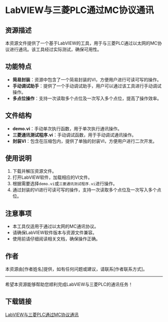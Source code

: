 # LabVIEW与三菱PLC通过MC协议通讯

## 资源描述

本资源文件提供了一个基于LabVIEW的工具，用于与三菱PLC通过以太网的MC协议进行通讯。该工具经过实际测试，确保可用性。

## 功能特点

- **简易封装**：资源中包含了一个简易封装的VI，方便用户进行可读可写的操作。
- **手动调试助手**：提供了一个手动调试助手，用户可以通过该工具进行手动调试操作。
- **多点位操作**：支持一次读取多个点位及一次写入多个点位，提高了操作效率。

## 文件结构

- **demo.vi**：手动单次执行函数，用于单次执行通讯操作。
- **三菱通讯测试程序.vi**：手动调试函数，用于手动调试通讯操作。
- **封装VI**：包含在压缩包内，提供了单独的封装VI，方便用户进行二次开发。

## 使用说明

1. 下载并解压资源文件。
2. 打开LabVIEW软件，加载相应的VI文件。
3. 根据需要选择`demo.vi`或`三菱通讯测试程序.vi`进行操作。
4. 通过封装的VI进行可读可写的操作，支持一次读取多个点位及一次写入多个点位。

## 注意事项

- 本工具仅适用于通过以太网的MC通讯协议。
- 请确保LabVIEW软件版本与资源文件兼容。
- 使用前请仔细阅读相关文档，确保操作正确。

## 作者

本资源由[作者姓名]提供，如有任何问题或建议，请联系[作者联系方式]。

---

希望本资源能够帮助您顺利完成LabVIEW与三菱PLC的通讯任务！

## 下载链接

[LabVIEW与三菱PLC通过MC协议通讯](https://pan.quark.cn/s/bafae1a75206)